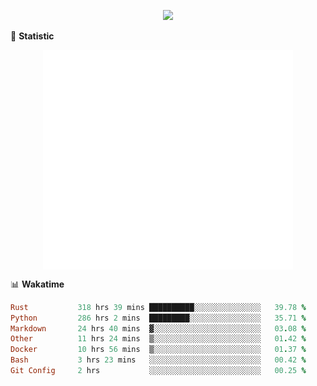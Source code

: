 <!-- https://github.com/DenverCoder1/readme-typing-svg -->
<p align="center">
<img src="https://readme-typing-svg.demolab.com?font=Orbitron&size=25&pause=1000&center=true&vCenter=true&random=false&width=600&lines=Welcome+to+my+GitHub+profile+page!" />


🌟 **Statistic**

<p align="center">
  <img width="400" align="top" src="https://github.com/fllesser/fllesser/blob/main/left.svg" />
  <img width="400" align="top" src="https://github.com/fllesser/fllesser/blob/main/right.svg" />
</p>


📊 **Wakatime**

<!--START_SECTION:waka-->

```ruby
Rust           318 hrs 39 mins ██████████░░░░░░░░░░░░░░░   39.78 %
Python         286 hrs 2 mins  █████████░░░░░░░░░░░░░░░░   35.71 %
Markdown       24 hrs 40 mins  ▓░░░░░░░░░░░░░░░░░░░░░░░░   03.08 %
Other          11 hrs 24 mins  ▒░░░░░░░░░░░░░░░░░░░░░░░░   01.42 %
Docker         10 hrs 56 mins  ▒░░░░░░░░░░░░░░░░░░░░░░░░   01.37 %
Bash           3 hrs 23 mins   ░░░░░░░░░░░░░░░░░░░░░░░░░   00.42 %
Git Config     2 hrs           ░░░░░░░░░░░░░░░░░░░░░░░░░   00.25 %
```

<!--END_SECTION:waka-->

